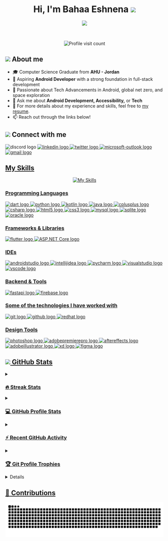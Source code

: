 <h1 align="center">Hi, I'm Bahaa Eshnena <img src="https://media.giphy.com/media/hvRJCLFzcasrR4ia7z/giphy.gif" width="35"></h1>
<p align="center">
  <a href="https://github.com/DenverCoder1/readme-typing-svg">
    <img src="https://readme-typing-svg.herokuapp.com?font=Time+New+Roman&color=%23C8BE25&size=25&center=true&vCenter=true&width=600&height=100&lines=Aspiring+Android+Developer;Computer+Science+Graduate;Tech+Enthusiast+%26+Problem+Solver;Learning+and+Exploring+New+Technologies;Reach+out+for+collaborations+in+Android+Development">
  </a>
</p>

<br>
<p align="center">
  <img src="https://visitcount.itsvg.in/api?id=bahaaeshnena&icon=0&color=0" alt="Profile visit count" height="25px" width="160px"/>
</p>

## <picture><img src = "https://github.com/7oSkaaa/7oSkaaa/blob/main/Images/about_me.gif?raw=true" width = 50px></picture> About me


- 🎓 Computer Science Graduate from **AHU - Jordan**
- 📱 Aspiring **Android Developer** with a strong foundation in full-stack development
- 🚀 Passionate about Tech Advancements in Android, global net zero, and space exploration
- 💬 Ask me about **Android Development, Accessibility,** or **Tech**
- 📝 For more details about my experience and skills, feel free to [my resume](https://your-link-to-resume.com).
- 📫 Reach out through the links below!


## <picture> <img src="https://github.com/7oSkaaa/7oSkaaa/blob/main/Images/Connect-with-me.gif?raw=true" width="100px"> </picture> Connect with me
<div align="left">
  <img src="https://img.shields.io/static/v1?message=Discord&logo=discord&label=&color=7289DA&logoColor=white&labelColor=&style=for-the-badge" height="35" alt="discord logo"  />
  <a href="https://www.linkedin.com/in/bahaa-eshnena-b228a82a9" target="_blank">
  <img src="https://img.shields.io/static/v1?message=LinkedIn&logo=linkedin&label=&color=0077B5&logoColor=white&labelColor=&style=for-the-badge" height="35" alt="linkedin logo" />
</a>
  <a href="https://x.com/BEshnena" target="_blank">
  <img src="https://img.shields.io/static/v1?message=Twitter&logo=twitter&label=&color=1DA1F2&logoColor=white&labelColor=&style=for-the-badge" height="35" alt="twitter logo"  />
  <img src="https://img.shields.io/static/v1?message=Outlook&logo=microsoft-outlook&label=&color=0078D4&logoColor=white&labelColor=&style=for-the-badge" height="35" alt="microsoft-outlook logo"  />
  <img src="https://img.shields.io/static/v1?message=Gmail&logo=gmail&label=&color=D14836&logoColor=white&labelColor=&style=for-the-badge" height="35" alt="gmail logo"  />
</div>

## My Skills
<p align="center">
  <img src="https://your-image-url.com/skills-image.png" alt="My Skills" width="500px">
</p>

### Programming Languages
<div align="left">
  <img src="https://img.shields.io/badge/Dart-0175C2?logo=dart&logoColor=white&style=for-the-badge" height="30" alt="dart logo"  />
  <img src="https://img.shields.io/badge/Python-3776AB?logo=python&logoColor=white&style=for-the-badge" height="30" alt="python logo"  />
  <img src="https://img.shields.io/badge/Kotlin-7F52FF?logo=kotlin&logoColor=white&style=for-the-badge" height="30" alt="kotlin logo"  />
  <img src="https://img.shields.io/badge/Java-ED8B00?logo=java&logoColor=white&style=for-the-badge" height="30" alt="java logo" />
  <img src="https://img.shields.io/badge/C++-00599C?logo=cplusplus&logoColor=white&style=for-the-badge" height="30" alt="cplusplus logo"  />
  <img src="https://img.shields.io/badge/C Sharp-239120?logo=csharp&logoColor=white&style=for-the-badge" height="30" alt="csharp logo"  />
  <img src="https://img.shields.io/badge/HTML5-E34F26?logo=html5&logoColor=white&style=for-the-badge" height="30" alt="html5 logo"  />
  <img src="https://img.shields.io/badge/CSS3-1572B6?logo=css3&logoColor=white&style=for-the-badge" height="30" alt="css3 logo"  />
  <img src="https://img.shields.io/badge/MySQL-4479A1?logo=mysql&logoColor=white&style=for-the-badge" height="30" alt="mysql logo"  />
  <img src="https://img.shields.io/badge/SQLite-003B57?logo=sqlite&logoColor=white&style=for-the-badge" height="30" alt="sqlite logo"  />
  <img src="https://img.shields.io/badge/Oracle-F80000?logo=oracle&logoColor=white&style=for-the-badge" height="30" alt="oracle logo"  />
</div>

### Frameworks & Libraries
<div align="left">
  <img src="https://img.shields.io/badge/Flutter-02569B?logo=flutter&logoColor=white&style=for-the-badge" height="30" alt="flutter logo" />
  <img src="https://img.shields.io/badge/ASP.NET%20Core-512BD4?logo=dotnet&logoColor=white&style=for-the-badge" height="30" alt="ASP.NET Core logo" />
</div>


### IDEs
<div align="left">
  <img src="https://img.shields.io/badge/Android Studio-3DDC84?logo=androidstudio&logoColor=black&style=for-the-badge" height="30" alt="androidstudio logo"  />
  <img src="https://img.shields.io/badge/IntelliJ IDEA-000000?logo=intellijidea&logoColor=white&style=for-the-badge" height="30" alt="intellijidea logo"  />
  <img src="https://img.shields.io/badge/PyCharm-000000?logo=pycharm&logoColor=white&style=for-the-badge" height="30" alt="pycharm logo"  />
  <img src="https://img.shields.io/badge/Visual Studio-5C2D91?logo=visualstudio&logoColor=white&style=for-the-badge" height="30" alt="visualstudio logo"  />
  <img src="https://img.shields.io/badge/Visual Studio Code-007ACC?logo=visualstudiocode&logoColor=white&style=for-the-badge" height="30" alt="vscode logo"  />
</div>

</p>

### Backend & Tools
<p align="center">
<div align="left">
  <img src="https://img.shields.io/badge/FastAPI-009688?logo=fastapi&logoColor=white&style=for-the-badge" height="30" alt="fastapi logo"  />
  <img src="https://img.shields.io/badge/Firebase-FFCA28?logo=firebase&logoColor=black&style=for-the-badge" height="30" alt="firebase logo"  />
</div>
</p>

### Some of the technologies I have worked with
<div align="left">
  <img src="https://img.shields.io/badge/Git-F05032?logo=git&logoColor=white&style=for-the-badge" height="30" alt="git logo"  />
  <img src="https://img.shields.io/badge/GitHub-181717?logo=github&logoColor=white&style=for-the-badge" height="30" alt="github logo"  />
  <img src="https://img.shields.io/badge/Red Hat-EE0000?logo=redhat&logoColor=white&style=for-the-badge" height="30" alt="redhat logo"  />
</div>

### Design Tools

<div align="left">
  <img src="https://img.shields.io/badge/Adobe Photoshop-31A8FF?logo=adobephotoshop&logoColor=black&style=for-the-badge" height="30" alt="photoshop logo"  />
  <img src="https://img.shields.io/badge/Adobe Premiere Pro-9999FF?logo=adobepremierepro&logoColor=black&style=for-the-badge" height="30" alt="adobepremierepro logo"  />
  <img src="https://img.shields.io/badge/Adobe After Effects-9999FF?logo=adobeaftereffects&logoColor=black&style=for-the-badge" height="30" alt="aftereffects logo"  />
  <img src="https://img.shields.io/badge/Adobe Illustrator-FF9A00?logo=adobeillustrator&logoColor=black&style=for-the-badge" height="30" alt="adobeillustrator logo"  />
  <img src="https://img.shields.io/badge/Adobe XD-FF61F6?logo=adobexd&logoColor=black&style=for-the-badge" height="30" alt="xd logo"  />
  <img src="https://img.shields.io/badge/Figma-F24E1E?logo=figma&logoColor=white&style=for-the-badge" height="30" alt="figma logo"  />
</div>

## <picture> <img src="https://github.com/7oSkaaa/7oSkaaa/blob/main/Images/Statistics.gif?raw=true" width="50px"> </picture> GitHub Stats
<details><summary><h3>🔥 Streak Stats</h3></summary>

<p align="center">
  <img src="https://github-readme-streak-stats.herokuapp.com/?user=bahaaeshnena&theme=tokyonight_duo" alt="Streak Stats" />
</p>

</details>

<details><summary><h3>💻 GitHub Profile Stats</h3></summary>

<p align="center">
  <img alt="bahaaeshnena's GitHub Stats" src="https://github-readme-stats.vercel.app/api?username=bahaaeshnena&show_icons=true&count_private=true&theme=tokyonight&layout=compact" height="230px" />
  <img src="https://github-readme-stats.vercel.app/api/top-langs?username=bahaaeshnena&langs_count=10&show_icons=true&theme=tokyonight" height="230px" />
</p>

</details>

<details><summary><h3>⚡ Recent GitHub Activity</h3></summary>



</details>

<details><summary> <h3>🏆 Git Profile Trophies </h3></summary>

<p align="center">
  <img src="https://github-profile-trophy.vercel.app/?username=bahaaeshnena&layout=compact&theme=tokyonight&column=4&margin-w=15&margin-h=15" alt="GitHub Trophies" />
</p>

</details>

<details><summary><h3>📁 My Repositories</h3></summary>

<div align="center">
  <p>
      <a href="https://github.com/bahaaeshnena/servy_app_v2">
      <img src="https://github-readme-stats-sigma-five.vercel.app/api/pin/?username=bahaaeshnena&repo=servy_app_v2&theme=tokyonight" alt="Servy App V2" />
          <a href="https://github.com/bahaaeshnena/resturant_dashboard">
      <img src="https://github-readme-stats-sigma-five.vercel.app/api/pin/?username=bahaaeshnena&repo=resturant_dashboard&theme=tokyonight" alt="resturant_dashboard" />
            <a href="https://github.com/bahaaeshnena/responsive_dash_board">
   <img src="https://github-readme-stats-sigma-five.vercel.app/api/pin/?username=bahaaeshnena&repo=responsive_dash_board&theme=tokyonight" alt="responsive_dash_board" />
            <a href="https://github.com/bahaaeshnena/clean_arch_bookly_app">
   <img src="https://github-readme-stats-sigma-five.vercel.app/api/pin/?username=bahaaeshnena&repo=clean_arch_bookly_app&theme=tokyonight" alt="clean_arch_bookly_app" />
   
  </p>
</div>

</details>

## 🐍 Contributions
<p align="center">
  <img src="https://github.com/Platane/snk/raw/output/github-contribution-grid-snake.svg" alt="Snake animation" />
</p>
